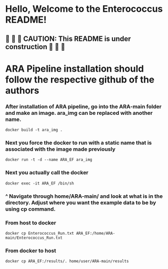 # Hello, Welcome to the Enterococcus README!
## 🚧 🚧 🚧 CAUTION: This README is under construction 🚧 🚧 🚧
# ARA Pipeline installation should follow the respective github of the authors 

### After installation of ARA pipeline, go into the ARA-main folder and make an image. ara_img can be replaced with another name.  

```docker build -t ara_img . ```

### Next you force the docker to run with a static name that is associated with the image made previously 

```docker run -t -d --name ARA_EF ara_img```

### Next you actually call the docker 
```docker exec -it ARA_EF /bin/sh```

### ^ Navigate through home/ARA-main/ and look at what is in the directory. Adjust where you want the example data to be by using cp command. 

### From host to docker
```docker cp Enterococcus_Run.txt ARA_EF:/home/ARA-main/Enterococcus_Run.txt```

### From docker to host
```docker cp ARA_EF:/results/. home/user/ARA-main/results```
